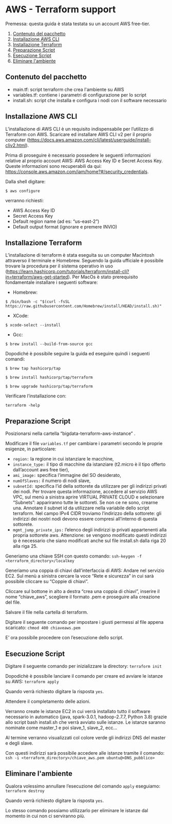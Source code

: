 # AWS - Terraform support

Premessa: questa guida è stata testata su un account AWS free-tier. 


1. [Contenuto del pacchetto](#Contenuto-del-pacchetto)
2. [Installazione AWS CLI](#Installazione-AWS-CLI)
3. [Installazione Terraform](#Installazione-Terraform)
4. [Preparazione Script](#Preparazione-Script)
5. [Esecuzione Script](#Esecuzione-Script)
6. [Eliminare l'ambiente](#Eliminare-l'ambiente)


## Contenuto del pacchetto
* main.tf: script terraform che crea l'ambiente su AWS
* variables.tf: contiene i parametri di configurazione per lo script
* install.sh: script che installa e configura i nodi con il software necessario


## Installazione AWS CLI
L’installazione di AWS CLI è un requisito indispensabile per l’utilizzo di Terraform con AWS.
Scaricare ed installare AWS CLI v2 per il proprio computer (https://docs.aws.amazon.com/cli/latest/userguide/install-cliv2.html).

Prima di proseguire è necessario possedere le seguenti informazioni relative al proprio account AWS: AWS Access Key ID e Secret Access Key.
Queste informazioni sono recuperabili da qui:
https://console.aws.amazon.com/iam/home?#/security_credentials.


Dalla shell digitare:
```
$ aws configure
```
verranno richiesti:
* AWS Access Key ID
* Secret Access Key
* Default region name (ad es: “us-east-2”)
* Default output format (ignorare e premere INVIO)


## Installazione Terraform
L’installazione di terraform è stata eseguita su un computer Macintosh attraverso il terminale e Homebrew.
Seguendo la guida ufficiale è possibile trovare la procedura per il sistema operativo in uso (https://learn.hashicorp.com/tutorials/terraform/install-cli?in=terraform/aws-get-started).
Per MacOs è stato prerequisito fondamentale installare i seguenti software:


* Homebrew:
```
$ /bin/bash -c "$(curl -fsSL https://raw.githubusercontent.com/Homebrew/install/HEAD/install.sh)"
```

* XCode:
```
$ xcode-select --install
```

* Gcc:
```
$ brew install --build-from-source gcc
```

Dopodiché è possibile seguire la guida ed eseguire quindi i seguenti comandi:
```
$ brew tap hashicorp/tap

$ brew install hashicorp/tap/terraform

$ brew upgrade hashicorp/tap/terraform
```

Verificare l’installazione con:
```
terraform -help
```


## Preparazione Script
Posizionarsi nella cartella “bigdata-terraform-aws-instance” .

Modificare il file ```variables.tf``` per cambiare i parametri secondo le proprie esigenze, in particolare:
* ```region:``` la regione in cui istanziare le macchine,
* ```instance_type:``` il tipo di macchine da istanziare (t2.micro è il tipo offerto dall’account aws free tier),
* ```ami_image:``` specifica l’immagine del SO desiderato,
* ```numOfSlaves:``` il numero di nodi slave,
* ```subnetId:``` specifica l’id della sottorete da utilizzare per gli indirizzi privati dei nodi.
Per trovare questa informazione, accedere al servizio AWS VPC, sul menù a sinistra aprire VIRTUAL PRIVATE CLOUD e selezionare “Subnets”: appariranno tutte le sottoreti. Se non ce ne sono, crearne una.
Annotare il subnet id da utilizzare nella variabile dello script terraform.
Nel campo IPv4 CIDR troviamo l’indirizzo della sottorete: gli indirizzi dei nostri nodi devono essere compresi all’interno di questa sottorete.
* ```mgmt_jump_private_ips:``` l’elenco degli indirizzi ip privati appartenenti alla propria sottorete aws.
Attenzione: se vengono modificato questi indirizzi ip è necessario che siano modificati anche sul file install.sh dalla riga 20 alla riga 25.

Generiamo una chiave SSH con questo comando:
```ssh-keygen -f <terraform_directory>/localkey```

Generiamo una coppia di chiavi dall’interfaccia di AWS:
Andare nel servizio EC2.
Sul menù a sinistra cercare la voce “Rete e sicurezza” in cui sarà possibile cliccare su “Coppie di chiavi”.

Cliccare sul bottone in alto a destra  “crea una coppia di chiavi”, inserire il nome “chiave_aws”, scegliere il formato .pem e proseguire alla creazione del file.

Salvare il file nella cartella di terraform.

Digitare il seguente comando per impostare i giusti permessi al file appena scaricato:
```chmod 400 chiaveaws.pem```


E’ ora possibile procedere con l’esecuzione dello script.


## Esecuzione Script
Digitare il seguente comando per inizializzare la directory:
```terraform init```

Dopodichè è possibile lanciare il comando per creare ed avviare le istanze su AWS:
```terraform apply```

Quando verrà richiesto digitare la risposta ```yes```.

Attendere il completamento delle azioni.

Verranno create le istanze EC2 in cui verrà installato tutto il software necessario in automatico (java, spark-3.0.1, hadoop-2.7.7, Python 3.8) grazie allo script bash install.sh che verrà avviato sulle istanze.
Le istanze saranno nominate come master_1 e poi slave_1, slave_2, ecc…

Al termine verranno visualizzati col colore verde gli indirizzi DNS del master e degli slave.

Con questi indirizzi sarà possibile accedere alle istanze tramite il comando:
```ssh -i <terraform_directory>/chiave_aws.pem ubuntu@<DNS_pubblico>```


## Eliminare l'ambiente
Qualora volessimo annullare l’esecuzione del comando ```apply``` eseguiamo:
```terraform destroy```

Quando verrà richiesto digitare la risposta ```yes```.

Lo stesso comando possiamo utilizzarlo per eliminare le istanze dal momento in cui non ci serviranno più.
